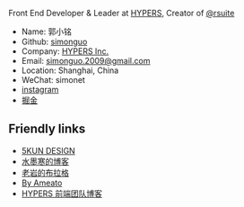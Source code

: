 Front End Developer & Leader at [HYPERS](https://www.hypers.com), Creator of [@rsuite](https://github.com/rsuite/rsuite)

- Name: 郭小铭
- Github: [simonguo](https://github.com/simonguo)
- Company: [HYPERS Inc.](https://hypers.com)
- Email: simonguo.2009@gmail.com
- Location: Shanghai, China
- WeChat: simonet
- [instagram](https://www.instagram.com/simonguo.2009/)
- [掘金](https://juejin.im/user/57cbc380128fe1006973fad9)

## Friendly links

- [5KUN DESIGN](http://www.5kun.com/)
- [水墨寒的博客](http://www.smohan.net/)
- [老岩的布拉格](http://www.wduw.com/)
- [By Ameato](http://byameato.sxl.cn/)
- [HYPERS 前端团队博客](http://blog.hypers.io/)

<style>
  @import url('https://bootswatch.com/4/sketchy/bootstrap.min.css');
  @import url('./styles.css');
</style>
